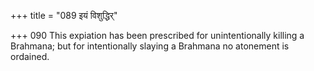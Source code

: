 +++
title = "089 इयं विशुद्धिर्"

+++
090	This expiation has been prescribed for unintentionally killing a Brahmana; but for intentionally slaying a Brahmana no atonement is ordained.